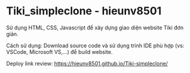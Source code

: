 # Tiki_simpleclone - hieunv8501

Sử dụng HTML, CSS, Javascript để xây dựng giao diện website Tiki đơn giản.

Cách sử dụng: Download source code và sử dụng trình IDE phù hợp (vs: VSCode, Microsoft VS,...) để build website.


Deploy link review: https://hieunv8501.github.io/Tiki-simpleclone/
